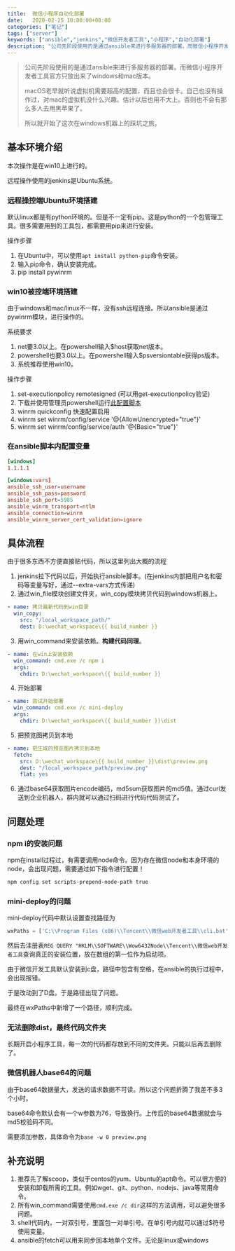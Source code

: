 ```yaml
---
title:  微信小程序自动化部署
date:   2020-02-25 10:00:00+08:00
categories: ["笔记"]
tags: ["server"]
keywords: ["ansible","jenkins","微信开发者工具","小程序","自动化部署"]
description: "公司先阶段使用的是通过ansible来进行多服务器的部署。而微信小程序开发者工具官方只放出来了windows和mac版本。macOS老早就听说虚拟机需要超高的配置，而且也会很卡。自己也没有操作过，对mac的虚拟机没什么兴趣。估计以后也用不大上。否则也不会有那么多人去用黑苹果了。所以就开始了这次在windows机器上的踩坑之旅"
---
```



> 公司先阶段使用的是通过ansible来进行多服务器的部署。而微信小程序开发者工具官方只放出来了windows和mac版本。
>
> macOS老早就听说虚拟机需要超高的配置，而且也会很卡。自己也没有操作过，对mac的虚拟机没什么兴趣。估计以后也用不大上。否则也不会有那么多人去用黑苹果了。
>
> 所以就开始了这次在windows机器上的踩坑之旅。


## 基本环境介绍

本次操作是在win10上进行的。

远程操作使用的jenkins是Ubuntu系统。

### 远程操控端Ubuntu环境搭建

默认linux都是有python环境的。但是不一定有pip。这是python的一个包管理工具。很多需要用到的工具包，都需要用pip来进行安装。

操作步骤
1. 在Ubuntu中，可以使用`apt install python-pip`命令安装。
2. 输入pip命令，确认安装完成。
3. pip install pywinrm

### win10被控端环境搭建

由于windows和mac/linux不一样，没有ssh远程连接。所以ansible是通过pywinrm模块，进行操作的。

系统要求
1. net要3.0以上。在powershell输入$host获取net版本。
2. powershell也要3.0以上。在powershell输入$psversiontable获得ps版本。
3. 系统推荐使用win10。

操作步骤
1. set-executionpolicy remotesigned (可以用get-executionpolicy验证)
2. 下载并使用管理员powershell运行[此配置脚本](https://github.com/ansible/ansible/blob/devel/examples/scripts/ConfigureRemotingForAnsible.ps1)
3. winrm quickconfig 快速配置启用
4. winrm set winrm/config/service '@{AllowUnencrypted="true"}'
5. winrm set winrm/config/service/auth '@{Basic="true"}'


### 在ansible脚本内配置变量

```toml
[windows]
1.1.1.1

[windows:vars]
ansible_ssh_user=username
ansible_ssh_pass=password
ansible_ssh_port=5985
ansible_winrm_transport=ntlm
ansible_connection=winrm
ansible_winrm_server_cert_validation=ignore
```

## 具体流程

由于很多东西不方便直接贴代码，所以这里列出大概的流程

1. jenkins拉下代码以后，开始执行ansible脚本。(在jenkins内部把用户名和密码等变量写好，通过--extra-vars方式传递)
2. 通过win_file模块创建文件夹，win_copy模块拷贝代码到windows机器上。
```yml
- name: 拷贝最新代码到win目录
  win_copy:
    src: "/local_workspace_path/"
    dest: D:\wechat_workspace\{{ build_number }}
```
3. 用win_command来安装依赖。**构建代码同理**。
```yml
- name: 在win上安装依赖
  win_command: cmd.exe /c npm i
  args:
    chdir: D:\wechat_workspace\{{ build_number }}
```
4. 开始部署
```yml
- name: 尝试开始部署
  win_command: cmd.exe /c mini-deploy
  args: 
    chdir: D:\wechat_workspace\{{ build_number }}\dist
```
5. 把预览图拷贝到本地
```yml
- name: 把生成的预览图片拷贝到本地
  fetch:
    src: D:\wechat_workspace\{{ build_number }}\dist\preview.png
    dest: "/local_workspace_path/preview.png"
    flat: yes
```
6. 通过base64获取图片encode编码，md5sum获取图片的md5值。通过curl发送到企业机器人，群内就可以通过扫码进行代码代码测试了。

## 问题处理

### npm i的安装问题
npm在install过程过，有需要调用node命令。因为存在微信node和本身环境的node，会出现问题，需要通过如下指令进行配置！

```bash
npm config set scripts-prepend-node-path true
```

### mini-deploy的问题

mini-deploy代码中默认设置查找路径为

```js
wxPaths = ['C:\\Program Files (x86)\\Tencent\\微信web开发者工具\\cli.bat', 'C:\\Program Files\\Tencent\\微信web开发者工具\\cli.bat']
```

然后去注册表`REG QUERY "HKLM\\SOFTWARE\\Wow6432Node\\Tencent\\微信web开发者工具`查询真正的安装位置，放在数组的第一位作为启动项。

由于微信开发工具默认安装到c盘，路径中包含有空格，在ansible的执行过程中，会出现报错。

于是改动到了D盘。于是路径出现了问题。

最终在wxPaths中新增了一个路径，顺利完成。

### 无法删除dist，最终代码文件夹

长期开启小程序工具，每一次的代码都存放到不同的文件夹。只能以后再去删除了。

### 微信机器人base64的问题

由于base64数据量大，发送的请求数据不可读。所以这个问题折腾了我差不多3个小时。

base64命令默认会有一个w参数为76，导致换行。上传后的base64数据就会与md5校验码不同。

需要添加参数，具体命令为`base -w 0 preview.png`

## 补充说明

1. 推荐先了解scoop，类似于centos的yum、Ubuntu的apt命令。可以很方便的安装和卸载所需的工具。例如wget、git、python、nodejs、java等常用命令。
2. 所有win_command需要使用`cmd.exe /c dir`这样的方法调用，可以避免很多问题。
3. shell代码内，一对双引号，里面包一对单引号。在单引号内就可以通过$符号使用变量。
4. ansible的fetch可以用来同步回本地单个文件。无论是linux或windows